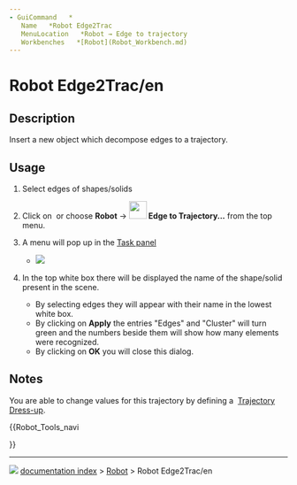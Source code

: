 ```yaml
---
- GuiCommand   *
   Name   *Robot Edge2Trac
   MenuLocation   *Robot → Edge to trajectory
   Workbenches   *[Robot](Robot_Workbench.md)
---
```


# Robot Edge2Trac/en

## Description

Insert a new object which decompose edges to a trajectory.

## Usage

1.  Select edges of shapes/solids
2.  Click on <img alt="" src=images/Robot_Edge2Trac.svg  style="width   *32px;"> or choose **Robot** → **<img src="images/Robot_Edge2Trac.svg" width=32px> Edge to Trajectory...** from the top menu.
3.  A menu will pop up in the [Task panel](Task_panel.md)

       *   ![](images/Robot_Edge2Trac_Menu.jpg )
4.  In the top white box there will be displayed the name of the shape/solid present in the scene.

       *   By selecting edges they will appear with their name in the lowest white box.
       *   By clicking on **Apply** the entries \"Edges\" and \"Cluster\" will turn green and the numbers beside them will show how many elements were recognized.
       *   By clicking on **OK** you will close this dialog.

## Notes

You are able to change values for this trajectory by defining a <img alt="" src=images/Robot_TrajectoryDressUp.svg  style="width   *24px;"> [Trajectory Dress-up](Robot_TrajectoryDressUp.md).





{{Robot_Tools_navi

}}



---
![](images/Right_arrow.png) [documentation index](../README.md) > [Robot](Robot_Workbench.md) > Robot Edge2Trac/en
